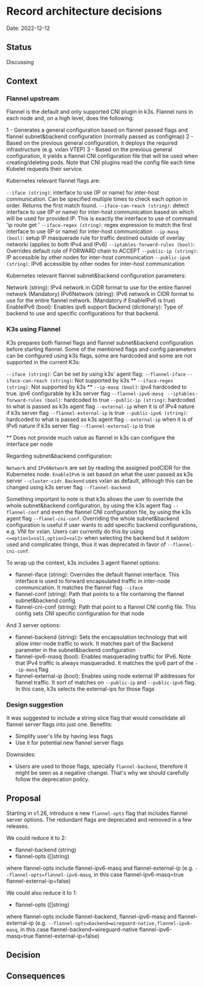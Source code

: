 # Record architecture decisions

Date: 2022-12-12

## Status

Discussing

## Context

### Flannel upstream

Flannel is the default and only supported CNI plugin in k3s. Flannel runs in each node and, on a high level, does the following:

1 - Generates a general configuration based on flannel passed flags and flannel subnet&backend configuration (normally passed as configmap)
2 - Based on the previous general configuration, it deploys the required infrastructure (e.g. vxlan VTEP)
3 - Based on the previous general configuration, it yields a flannel CNI configuration file that will be used when creating/deleting pods. Note that CNI plugins read the config file each time Kubelet requests their service.

Kubernetes relevant flannel flags are:

`--iface (string)`: interface to use (IP or name) for inter-host communication. Can be specified multiple times to check each option in order. Returns the first match found.
`--iface-can-reach (string)`: detect interface to use (IP or name) for inter-host communication based on which will be used for provided IP. This is exactly the interface to use of command 'ip route get <ip-address>'
`--iface-regex (string)`: regex expression to match the first interface to use (IP or name) for inter-host communication
`--ip-masq (bool)`: setup IP masquerade rule for traffic destined outside of overlay networki (applies to both IPv4 and IPv6)
`--iptables-forward-rules (bool)`: Overrides default rule of FORWARD chain to ACCEPT
`--public-ip (string)`: IP accessible by other nodes for inter-host communication
`--public-ipv6 (string)`: IPv6 accessible by other nodes for inter-host communication


Kubernetes relevant flannel subnet&backend configuration parameters:

Network (string): IPv4 network in CIDR format to use for the entire flannel network (Mandatory)
IPv6Network (string): IPv6 network in CIDR format to use for the entire flannel network. (Mandatory if EnableIPv6 is true)
EnableIPv6 (bool): Enables ipv6 support
Backend (dictionary): Type of backend to use and specific configurations for that backend.


### K3s using Flannel

K3s prepares both flannel flags and flannel subnet&backend configuration before starting flannel. Some of the mentioned flags and config parameters can be configured using k3s flags, some are hardcoded and some are not supported in the current K3s:

`--iface (string)`: Can be set by using k3s' agent flag: `--flannel-iface`
`--iface-can-reach (string)`: Not supported by k3s **
`--iface-regex (string)`: Not supported by k3s **
`--ip-masq (bool)`: ipv4 hardcoded to true. ipv6 configurable by k3s server flag `--flannel-ipv6-masq `
`--iptables-forward-rules (bool)`: hardcoded to true
`--public-ip (string)`: hardcoded to what is passed as k3s agent flag `--external-ip` when it is of IPv4 nature if k3s server flag `--flannel-external-ip` is true
`--public-ipv6 (string)`: hardcoded to what is passed as k3s agent flag `--external-ip` when it is of IPv6 nature if k3s server flag `--flannel-external-ip` is true

** Does not provide much value as flannel in k3s can configure the interface per node

Regarding subnet&backend configuration:

`Network` and `IPv6Network` are set by reading the assigned podCIDR for the Kubernetes node.
`EnableIPv6` is set based on what the user passed as k3s server `--cluster-cidr`.
`Backend` uses vxlan as default, although this can be changed using k3s server flag `--flannel-backend`

Something important to note is that k3s allows the user to override the whole subnet&backend configuration, by using the k3s agent flag `--flannel-conf` and even the flannel CNI configuration file, by using the k3s agent flag `--flanel-cni-conf`. Overriding the whole subnet&backend configuration is useful if user wants to add specific backend configurations, e.g. VNI for vxlan. Users can currently do this by using `<=option1=val1,option2=val2>` when selecting the backend but it seldom used and complicates things, thus it was deprecated in favor of `--flannel-cni-conf`.

To wrap up the context, k3s includes 3 agent flannel options:

* flannel-iface (string): Overrides the default flannel interface. This interface is used to forward encapsulated traffic in inter-node communication. It matches the flannel flag `--iface`
* flannel-conf (string): Path that points to a file containing the flannel subnet&backend config
* flannel-cni-conf (string): Path that point to a flannel CNI config file. This config sets CNI specific configuration for that node

And 3 server options:

* flannel-backend (string): Sets the encapsulation technology that will allow inter-node traffic to work. It matches part of the Backend parameter in the subnet&backend configuration
* flannel-ipv6-masq (bool): Enables masquerading traffic for IPv6. Note that IPv4 traffic is always masqueraded. It matches the ipv6 part of the `--ip-masq` flag
* flannel-external-ip (bool): Enables using node external IP addresses for flannel traffic. It sort of matches on `--public-ip` and `--public-ipv6` flag. In this case, k3s selects the external-ips for those flags 


### Design suggestion

It was suggested to include a string slice flag that would consolidate all flannel server flags into just one. Benefits:
* Simplify user's life by having less flags
* Use it for potential new flannel server flags

Downsides:
* Users are used to those flags, specially `flannel-backend`, therefore it might be seen as a negative changei. That's why we should carefully follow the deprecation policy.

## Proposal

Starting in v1.26, introduce a new `flannel-opts` flag that includes flannel server options. The redundant flags are deprecated and removed in a few releases.

We could reduce it to 2:

* flannel-backend (string)
* flannel-opts ([]string)

where flannel-opts include flannel-ipv6-masq and flannel-external-ip (e.g. `--flannel-opts=flannel-ipv6-masq`, in this case flannel-ipv6-masq=true flannel-external-ip=false)

We could also reduce it to 1:

* flannel-opts ([]string)

where flannel-opts include flannel-backend, flannel-ipv6-masq and flannel-external-ip (e.g. `--flannel-opts=backend=wireguard-native,flannel-ipv6-masq`, in this case flannel-backend=wireguard-native flannel-ipv6-masq=true flannel-external-ip=false)


## Decision



## Consequences
